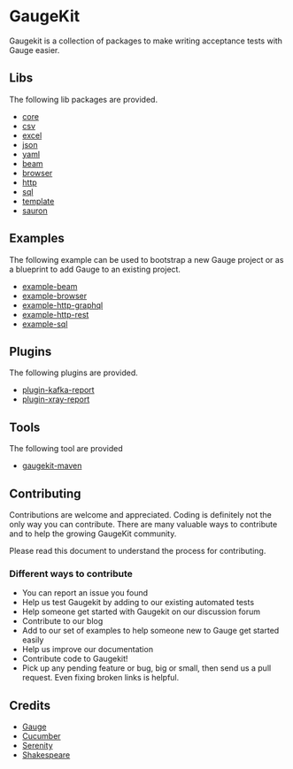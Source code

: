 # GaugeKit
Gaugekit is a collection of packages to make writing acceptance tests with Gauge easier.

## Libs
The following lib packages are provided.

- [core](./packages/core)
- [csv](./packages/csv)
- [excel](./packages/excel)
- [json](./packages/json)
- [yaml](./packages/yaml)
- [beam](./packages/beam)
- [browser](./packages/browser)
- [http](./packages/http)
- [sql](./packages/sql)
- [template](./packages/template)
- [sauron](./packages/sauron)

## Examples
The following example can be used to bootstrap a new Gauge project or as a blueprint to add Gauge to an existing project.

- [example-beam](./examples/beamn)
- [example-browser](./examples/browser)
- [example-http-graphql](./examples/http-graphql)
- [example-http-rest](./examples/http-rest)
- [example-sql](./examples/sql)

## Plugins
The following plugins are provided.

- [plugin-kafka-report](./plugins/kafka-report)
- [plugin-xray-report](./plugins/xray-report)

## Tools
The following tool are provided

- [gaugekit-maven](./tools/gaugekit-maven)

## Contributing
Contributions are welcome and appreciated. Coding is definitely not the only way you can contribute. 
There are many valuable ways to contribute and to help the growing GaugeKit community.

Please read this document to understand the process for contributing.

### Different ways to contribute
* You can report an issue you found
* Help us test Gaugekit by adding to our existing automated tests
* Help someone get started with Gaugekit on our discussion forum
* Contribute to our blog
* Add to our set of examples to help someone new to Gauge get started easily
* Help us improve our documentation
* Contribute code to Gaugekit!
* Pick up any pending feature or bug, big or small, then send us a pull request. Even fixing broken links is helpful.

## Credits 
* [Gauge](https://github.com/getgauge/gauge)
* [Cucumber](https://github.com/cucumber)
* [Serenity](https://github.com/serenity-bdd)
* [Shakespeare](https://github.com/mkutz/shakespeare)
